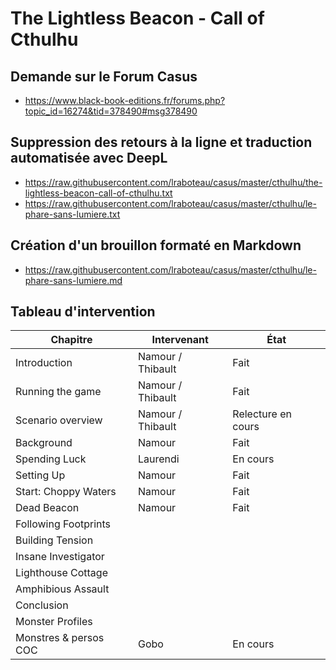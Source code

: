# The Lightless Beacon - Call of Cthulhu

## Demande sur le Forum Casus

* https://www.black-book-editions.fr/forums.php?topic_id=16274&tid=378490#msg378490

## Suppression des retours à la ligne et traduction automatisée avec DeepL

* https://raw.githubusercontent.com/lraboteau/casus/master/cthulhu/the-lightless-beacon-call-of-cthulhu.txt
* https://raw.githubusercontent.com/lraboteau/casus/master/cthulhu/le-phare-sans-lumiere.txt

## Création d'un brouillon formaté en Markdown

* https://raw.githubusercontent.com/lraboteau/casus/master/cthulhu/le-phare-sans-lumiere.md

## Tableau d'intervention

| Chapitre              | Intervenant                   | État                         |
|-----------------------|-------------------------------|------------------------------|
| Introduction          | Namour / Thibault             | Fait
| Running the game      | Namour / Thibault             | Fait
| Scenario overview     | Namour / Thibault             | Relecture en cours
| Background            | Namour                        | Fait
| Spending Luck         | Laurendi                      | En cours
| Setting Up            | Namour                        | Fait
| Start: Choppy Waters  | Namour                        | Fait
| Dead Beacon           | Namour                        | Fait
| Following Footprints  |                               |
| Building Tension      |                               |
| Insane Investigator   |                               |
| Lighthouse Cottage    |                               |
| Amphibious Assault    |                               |
| Conclusion            |                               |
| Monster Profiles      |                               |
| Monstres & persos COC | Gobo                          | En cours
